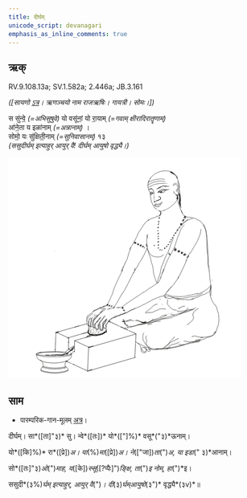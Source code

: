 ```yaml
---
title: दीर्घम्  
unicode_script: devanagari  
emphasis_as_inline_comments: true
---   
```


## ऋक्

RV.9.108.13a; SV.1.582a; 2.446a; JB.3.161

*([सायणो [ऽत्र](https://archive.org/stream/b30094306_0005#page/n423/mode/2up&sa=D&ust=1542425956288000)। ऋणञ्चयो नाम राजऋषिः। गायत्री। सोमः।])*

स सु॑न्वे॒ *(=अभिसुषुवे)* यो वसू॑नां॒ यो रा॒याम् *(=गवाम् क्षीरादिरातॄणाम्)*  
आ॑ने॒ता य इळा॑नाम् *(=अन्नानाम्)* ।  
सोमो॒ यः सु॑क्षिती॒नाम् *(=सुनिवासानम्)* १३  
*(ससुदीर्घम् इत्याहुर् आयुर् वै! दीर्घम् आयुषो वृद्ध्यै।)*

![](../images/soma-extraction-on-a-grAvA.png)

## साम

- पारम्परिक-गान-मूलम् [अत्र](https://sanskritdocuments.org/sites/pssramanujaswamy/AASHEERVACHANA%20SAAMAANI.pdf&sa=D&ust=1542425956289000)।
<div class="audioEmbed"  caption="रामानुजार्यः 1974 " src="https://archive
.org/download/jaiminIya-sAma-gAna-paravastu-tradition-rAmAnuja/dIrgham.mp3"></div>
<div class="audioEmbed"  caption="गोपालार्यः 2015  " src="https://archive
.org/download/jaiminIya-sAma-gAna-paravastu-tradition-gopAla-2015/dIrgham.mp3"></div>
<div class="audioEmbed"  caption="गोपालपवनयोर् अनुवचनम् 2015  " src="https://archive
.org/download/jaiminIya-sAma-gAna-paravastu-tradition-anuvachanam-gopAla-pavana-2015/dIrgham.mp3"></div>

दीर्घम्। सा*([ता]"३)* सु। न्वे*([तः])* यो*(["]%)* वसू*("३)*ऊनाम्।

यो*([कि]%)* रा*([प्रे])*अ। या*(%)*मा*([प्रे])*अ। ने*(["जा])*ता*(")*अ, या इडा*(" ३)*आनाम्।

सो*([तः]"३)*ओ*(")*माह, य*([के])*स्सू*([?प्पैः]")*ङ्क्षि, ता*(")*इ नोम्, हा*(")*इ।

ससुदी*(३%)*र्घम् इत्याहुर्, आयुर् वै*(")*। दी*(३)*र्घम्आयुषो*(३")* वृद्ध्यै*(३v)*॥